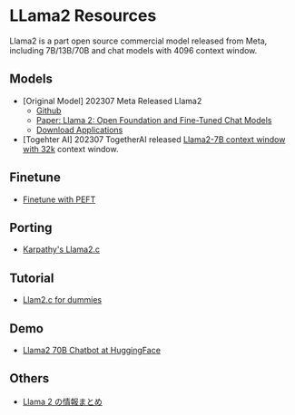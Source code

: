 # LLama2 Resources

Llama2 is a part open source commercial model released from Meta, including 7B/13B/70B and chat models with 4096 context window.

## Models
- [Original Model] 202307 Meta Released Llama2
    - [Github](https://github.com/facebookresearch/llama/blob/main/MODEL_CARD.md)
    - [Paper: Llama 2: Open Foundation and Fine-Tuned Chat Models](https://ai.meta.com/research/publications/llama-2-open-foundation-and-fine-tuned-chat-models/)
    - [Download Applications](https://ai.meta.com/resources/models-and-libraries/llama-downloads/)
- [Togehter AI] 202307 TogetherAI released [Llama2-7B context window with 32k](https://huggingface.co/togethercomputer/LLaMA-2-7B-32K) context window.

## Finetune
- [Finetune with PEFT](https://huggingface.co/blog/llama2?fbclid=IwAR2G3jtbsUMZCTNsYTuxKDJCC_S6SuyFBk8hs0y23TI2ndPHVZ33ZWNHfSc)

## Porting
- [Karpathy's Llama2.c](https://github.com/karpathy/llama2.c)

## Tutorial
- [Llam2.c for dummies](https://github.com/RahulSChand/llama2.c-for-dummies)

## Demo
- [Llama2 70B Chatbot at HuggingFace](https://huggingface.co/spaces/ysharma/Explore_llamav2_with_TGI)


## Others
- [Llama 2 の情報まとめ](https://note.com/npaka/n/ncc6c32fcfd38)
